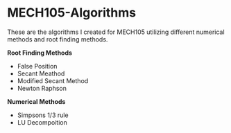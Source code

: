 # MECH105-Algorithms
These are the algorithms I created for MECH105 utilizing different numerical methods and root finding methods.


**Root Finding Methods**
- False Position
- Secant Meathod
- Modified Secant Method
- Newton Raphson


**Numerical Methods**
- Simpsons 1/3 rule
- LU Decompoition
